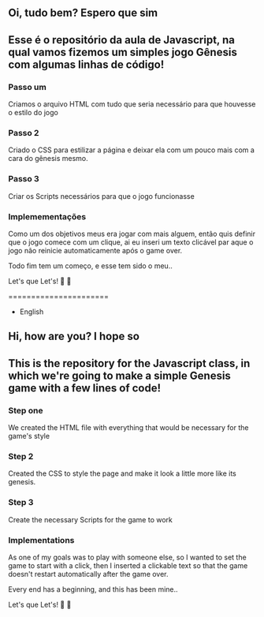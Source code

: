 ## Oi, tudo bem? Espero que sim 

## Esse é o repositório da aula de Javascript, na qual vamos fizemos um simples jogo Gênesis com algumas linhas de código!

### Passo um 

Criamos o arquivo HTML com tudo que seria necessário para que houvesse o estilo do jogo

### Passo 2 

Criado o CSS para estilizar a página e deixar ela com um pouco mais com a cara do gênesis mesmo.

### Passo 3 

Criar os Scripts necessários para que o jogo funcionasse


### Implemementações 

Como um dos objetivos meus era jogar com mais alguem, então quis definir que o jogo comece com um clique, ai eu inseri um texto clicável par aque o jogo não reinicie automaticamente após o game over.



Todo fim tem um começo, e esse tem sido o meu..

Let's que Let's! :rocket: :rocket:

======================
* English
## Hi, how are you? I hope so

## This is the repository for the Javascript class, in which we're going to make a simple Genesis game with a few lines of code!

### Step one

We created the HTML file with everything that would be necessary for the game's style

### Step 2

Created the CSS to style the page and make it look a little more like its genesis.

### Step 3

Create the necessary Scripts for the game to work


### Implementations

As one of my goals was to play with someone else, so I wanted to set the game to start with a click, then I inserted a clickable text so that the game doesn't restart automatically after the game over.



Every end has a beginning, and this has been mine..

Let's que Let's! :rocket: :rocket:
